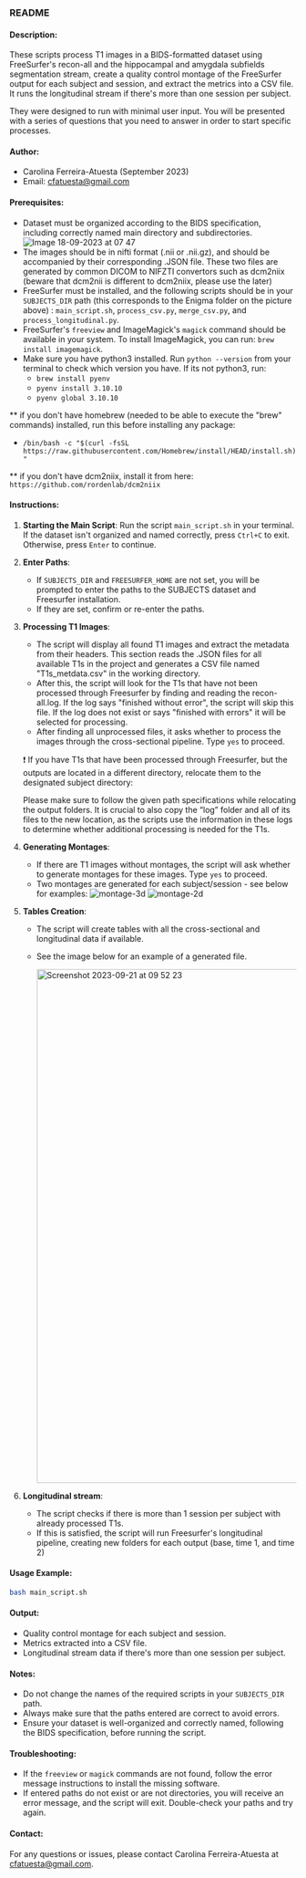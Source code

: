 ### README

#### Description:
These scripts process T1 images in a BIDS-formatted dataset using FreeSurfer's recon-all and the hippocampal and amygdala subfields segmentation stream, create a quality control montage of the FreeSurfer output for each subject and session, and extract the metrics into a CSV file. It runs the longitudinal stream if there's more than one session per subject.

They were designed to run with minimal user input. You will be presented with a series of questions that you need to answer in order to start specific processes. 

#### Author:
- Carolina Ferreira-Atuesta (September 2023)
- Email: cfatuesta@gmail.com

#### Prerequisites:
- Dataset must be organized according to the BIDS specification, including correctly named main directory and subdirectories.
  ![Image 18-09-2023 at 07 47](https://github.com/cfatuesta/ENIGMA/assets/42354106/2b7a68fc-4eb7-4d45-9283-e2142f4b0859)
- The images should be in nifti format (.nii or .nii.gz), and should be accompanied by their corresponding .JSON file. These two files are generated by common DICOM to NIFZTI convertors such as dcm2niix (beware that dcm2nii is different to dcm2niix, please use the later)
- FreeSurfer must be installed, and the following scripts should be in your `SUBJECTS_DIR` path (this corresponds to the Enigma folder on the picture above) : `main_script.sh`, `process_csv.py`, `merge_csv.py`, and `process_longitudinal.py`.
- FreeSurfer's `freeview` and ImageMagick's `magick` command should be available in your system. To install ImageMagick, you can run: `brew install imagemagick`.
- Make sure you have python3 installed. Run `python --version` from your terminal to check which version you have. If its not python3, run:
  - `brew install pyenv`
  - `pyenv install 3.10.10`
  - `pyenv global 3.10.10`

** if you don't have homebrew (needed to be able to execute the "brew" commands) installed, run this before installing any package:
  - `/bin/bash -c "$(curl -fsSL https://raw.githubusercontent.com/Homebrew/install/HEAD/install.sh)"`

** if you don't have dcm2niix, install it from here: `https://github.com/rordenlab/dcm2niix`

#### Instructions:

1. **Starting the Main Script**:
   Run the script `main_script.sh` in your terminal. If the dataset isn't organized and named correctly, press `Ctrl+C` to exit. Otherwise, press `Enter` to continue.

2. **Enter Paths**:
   - If `SUBJECTS_DIR` and `FREESURFER_HOME` are not set, you will be prompted to enter the paths to the SUBJECTS dataset and Freesurfer installation.
   - If they are set, confirm or re-enter the paths.

3. **Processing T1 Images**:
   - The script will display all found T1 images and extract the metadata from their headers. This section reads the .JSON files for all available T1s in the project and generates a CSV file named "T1s_metdata.csv" in the working directory. 
   - After this, the script will look for the T1s that have not been processed through Freesurfer by finding and reading the recon-all.log. If the log says "finished without error", the script will skip this file. If the log does not exist or says "finished with errors" it will be selected for processing.
   - After finding all unprocessed files, it asks whether to process the images through the cross-sectional pipeline. Type `yes` to proceed.

    ❗️ 	If you have T1s that have been processed through Freesurfer, but the outputs are located in a different directory, relocate them to the designated subject directory: 

   Please make sure to follow the given path specifications while relocating the output folders.
   It is crucial to also copy the “log” folder and all of its files to the new location, as the scripts use the information in these logs to determine whether additional processing is needed for the T1s.

4. **Generating Montages**:
   - If there are T1 images without montages, the script will ask whether to generate montages for these images. Type `yes` to proceed.
   - Two montages are generated for each subject/session - see below for examples:
     ![montage-3d](https://github.com/cfatuesta/ENIGMA/assets/42354106/15cd17f8-269a-4f8a-9953-2d88a9b00b8d)
      ![montage-2d](https://github.com/cfatuesta/ENIGMA/assets/42354106/82049d88-13a3-4ab8-963a-92ca5d40575d)


5. **Tables Creation**:
   - The script will create tables with all the cross-sectional and longitudinal data if available.
   - See the image below for an example of a generated file. 
   
      <img width="901" alt="Screenshot 2023-09-21 at 09 52 23" src="https://github.com/cfatuesta/ENIGMA/assets/42354106/9be972e4-eb75-48de-89ce-ddd4bff44b1b">

7. **Longitudinal stream**:
   - The script checks if there is more than 1 session per subject with already processed T1s.
   - If this is satisfied, the script will run Freesurfer's longitudinal pipeline, creating new folders for each output (base, time 1, and time 2)

#### Usage Example:
```sh
bash main_script.sh 
```

#### Output:
- Quality control montage for each subject and session.
- Metrics extracted into a CSV file.
- Longitudinal stream data if there's more than one session per subject.

#### Notes:
- Do not change the names of the required scripts in your `SUBJECTS_DIR` path.
- Always make sure that the paths entered are correct to avoid errors.
- Ensure your dataset is well-organized and correctly named, following the BIDS specification, before running the script.

#### Troubleshooting:
- If the `freeview` or `magick` commands are not found, follow the error message instructions to install the missing software.
- If entered paths do not exist or are not directories, you will receive an error message, and the script will exit. Double-check your paths and try again.

#### Contact:
For any questions or issues, please contact Carolina Ferreira-Atuesta at cfatuesta@gmail.com.

